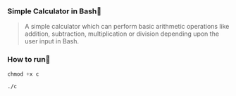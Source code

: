 ### Simple Calculator in Bash🤖
> A simple calculator which can perform basic arithmetic operations like addition, subtraction, multiplication or division depending upon the user input in Bash.

### How to run👾

```python
chmod +x c
```

```
./c
```



